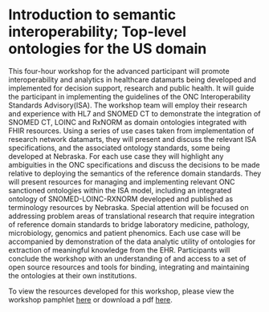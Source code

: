 # Introduction to semantic interoperability; Top-level ontologies for the US domain

This four-hour workshop for the advanced participant will promote interoperability and analytics in healthcare datamarts being developed and implemented for decision support, research and public health. It will guide the participant in implementing the guidelines of the ONC Interoperability Standards Advisory(ISA). The workshop team will employ their research and experience with HL7 and SNOMED CT to demonstrate the integration of SNOMED CT, LOINC and RxNORM as domain ontologies integrated with FHIR resources. Using a series of use cases taken from implementation of research network datamarts, they will present and discuss the relevant ISA specifications, and the associated ontology standards, some being developed at Nebraska. For each use case they will highlight any ambiguities in the ONC specifications and discuss the decisions to be made relative to deploying the semantics of the reference domain standards. They will present resources for managing and implementing relevant ONC sanctioned ontologies within the ISA model, including an integrated ontology of SNOMED-LOINC-RXNORM developed and published as terminology resources by Nebraska. Special attention will be focused on addressing problem areas of translational research that require integration of reference domain standards to bridge laboratory medicine, pathology, microbiology, genomics and patient phenomics. Each use case will be accompanied by demonstration of the data analytic utility of ontologies for extraction of meaningful knowledge from the EHR. Participants will conclude the workshop with an understanding of and access to a set of open source resources and tools for binding, integrating and maintaining the ontologies at their own institutions.

To view the resources developed for this workshop, please view the workshop pamphlet [here](https://unmc-crane.github.io/AMIA_Workshop_May_2022/) or download a pdf [here](https://github.com/UNMC-CRANE/AMIA_Workshop_May_2022/blob/main/_main.pdf).
